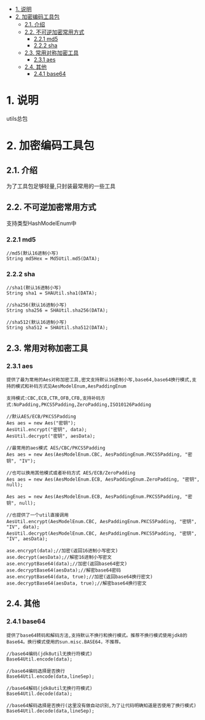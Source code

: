 <!-- TOC -->

- [1. 说明](#1-说明)
- [2. 加密编码工具包](#2-加密编码工具包)
    - [2.1. 介绍](#21-介绍)
    - [2.2. 不可逆加密常用方式](#22-不可逆加密常用方式)
        - [2.2.1 md5](#221-md5)
        - [2.2.2 sha](#222-sha)
    - [2.3. 常用对称加密工具](#23-常用对称加密工具)
        - [2.3.1 aes](#231-aes)
    - [2.4. 其他](#24-其他)
        - [2.4.1 base64](#241-base64)

<!-- /TOC -->
# 1. 说明
utils总包

# 2. 加密编码工具包

## 2.1. 介绍
为了工具包足够轻量,只封装最常用的一些工具

## 2.2. 不可逆加密常用方式
支持类型HashModelEnum中
### 2.2.1 md5
```
//md5(默认16进制小写)
String md5Hex = Md5Util.md5(DATA);
```
### 2.2.2 sha

```
//sha1(默认16进制小写)
String sha1 = SHAUtil.sha1(DATA);

//sha256(默认16进制小写)
String sha256 = SHAUtil.sha256(DATA);

//sha512(默认16进制小写)
String sha512 = SHAUtil.sha512(DATA);
```

## 2.3. 常用对称加密工具
### 2.3.1 aes

`提供了最为常用的Aes对称加密工具,密文支持默认16进制小写,base64,base64换行模式,支持的模式和补码方式见AesModelEnum,AesPaddingEnum `

`支持模式:CBC,ECB,CTR,OFB,CFB,支持补码方式:NoPadding,PKCS5Padding,ZeroPadding,ISO10126Padding`
```
//默认AES/ECB/PKCS5Padding
Aes aes = new Aes("密钥");
AesUtil.encrypt("密钥", data);
AesUtil.decrypt("密钥", aesData);

//最常用的aes模式 AES/CBC/PKCS5Padding
Aes aes = new Aes(AesModelEnum.CBC, AesPaddingEnum.PKCS5Padding, "密钥", "IV");

//也可以换用其他模式或者补码方式 AES/ECB/ZeroPadding
Aes aes = new Aes(AesModelEnum.ECB, AesPaddingEnum.ZeroPadding, "密钥", null);

Aes aes = new Aes(AesModelEnum.ECB, AesPaddingEnum.PKCS5Padding, "密钥", null);

//也提供了一个util直接调用
AesUtil.encrypt(AesModelEnum.CBC, AesPaddingEnum.PKCS5Padding, "密钥", "IV", data);
AesUtil.decrypt(AesModelEnum.CBC, AesPaddingEnum.PKCS5Padding, "密钥", "IV", aesData);

ase.encrypt(data);//加密(返回16进制小写密文)
ase.decrypt(aesData);//解密16进制小写密文
ase.encryptBase64(data);//加密(返回base64密文)
ase.decryptBase64(aesData);//解密base64密码
ase.encryptBase64(data, true);//加密(返回base64换行密文)
ase.decryptBase64(aesData, true);//解密base64换行密文
```

## 2.4. 其他
### 2.4.1 base64

`提供了base64转码和解码方法,支持默认不换行和换行模式。推荐不换行模式使用jdk8的Base64。换行模式使用的sun.misc.BASE64，不推荐。`

```
//base64编码(jdk8util无换行符模式)
Base64Util.encode(data);

//base64编码选择是否换行
Base64Util.encode(data,lineSep);

//base64解码(jdk8util无换行符模式)
Base64Util.decode(data);

//base64解码选择是否换行(这里没有做自动识别,为了让代码明确知道是否使用了换行模式)
Base64Util.decode(data,lineSep);
```
